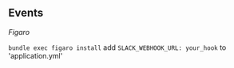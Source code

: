## Events

*Figaro*

`bundle exec figaro install`
add `SLACK_WEBHOOK_URL: your_hook` to 'application.yml'
